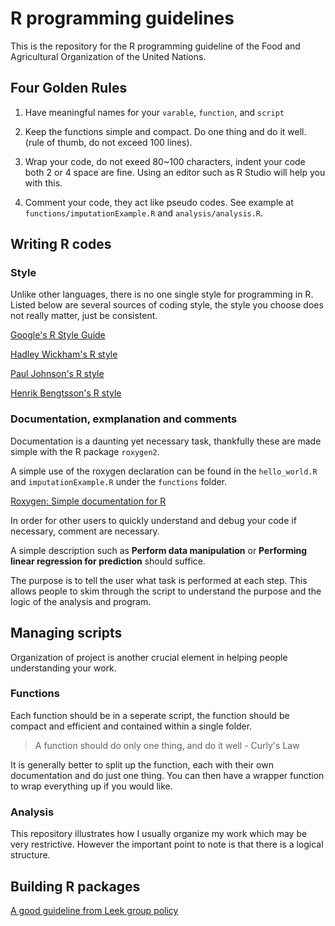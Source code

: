 # R programming guidelines

This is the repository for the R programming guideline of the Food and
Agricultural Organization of the United Nations.


## Four Golden Rules

1. Have meaningful names for your `varable`, `function`, and `script`

2. Keep the functions simple and compact. Do one thing and do it well. (rule
   of thumb, do not exceed 100 lines).

3. Wrap your code, do not exeed 80~100 characters, indent your code
   both 2 or 4 space are fine. Using an editor such as R Studio will
   help you with this.

4. Comment your code, they act like pseudo codes. See example at
   `functions/imputationExample.R` and `analysis/analysis.R`.

## Writing R codes

### Style

Unlike other languages, there is no one single style for programming
in R. Listed below are several sources of coding style, the style you
choose does not really matter, just be consistent.


[Google's R Style
Guide](http://google-styleguide.googlecode.com/svn/trunk/Rguide.xml)

[Hadley Wickham's R style](http://adv-r.had.co.nz/Style.html)

[Paul Johnson's R
style](http://cran.r-project.org/web/packages/rockchalk/vignettes/Rstyle.pdf)

[Henrik Bengtsson's R style](https://docs.google.com/document/d/1esDVxyWvH8AsX-VJa-8oqWaHLs4stGlIbk8kLc5VlII/edit)

### Documentation, exmplanation and comments

Documentation is a daunting yet necessary task, thankfully these are
made simple with the R package `roxygen2`.

A simple use of the roxygen declaration can be found in the
`hello_world.R` and `imputationExample.R` under the `functions`
folder. 

[Roxygen: Simple documentation for
R](https://github.com/yihui/roxygen2)

In order for other users to quickly understand and debug your code if
necessary, comment are necessary.

A simple description such as **Perform data manipulation** or
**Performing linear regression for prediction** should suffice. 

The purpose is to tell the user what task is performed at each step.
This allows people to skim through the script to understand the
purpose and the logic of the analysis and program.


## Managing scripts

Organization of project is another crucial element in helping people
understanding your work.


### Functions

Each function should be in a seperate script, the function should be
compact and efficient and contained within a single folder.

> A function should do only one thing, and do it well - Curly's Law


It is generally better to split up the function, each with their own
documentation and do just one thing. You can then have a wrapper
function to wrap everything up if you would like.


### Analysis

This repository illustrates how I usually organize my work which may
be very restrictive. However the important point to note is that there
is a logical structure.


## Building R packages

[A good guideline from Leek group
policy](https://github.com/jtleek/rpackages)